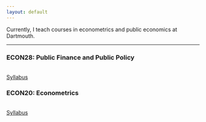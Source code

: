 ```yaml
---
layout: default
---
```


Currently, I teach courses in econometrics and public economics at Dartmouth. 

***

### ECON28: Public Finance and Public Policy
<br>[Syllabus](econ28/syllabus.pdf)

### ECON20: Econometrics 
<br>[Syllabus](econ20/syllabus.pdf)
